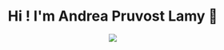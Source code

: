 <h1 align="center"><b>Hi ! I'm Andrea Pruvost Lamy 👋</b></h1>
<p align="center">
  <a href="https://github.com/DenverCoder1/readme-typing-svg"><img src="https://readme-typing-svg.herokuapp.com?font=Time+New+Roman&color=cyan&size=25&center=true&vCenter=true&width=600&height=100&linespublic class WhoamI {\br\br\tpublic WhoamI() {\br\t\tthis.user = 'Andrea Pruvost Lamy';\br\t\tthis.current_edu = 'Computer Science';\br\t\tthis.currently_learning = 'OpenGL';\br\t\thobbies = ['Game dev','Fighting Games tournament','Cooking']\br\t}\br\br\tpublic void getMyCurrentProject() {\br\t\treturn MinecraftClone();\br\t}\br}"></a>
</p>

